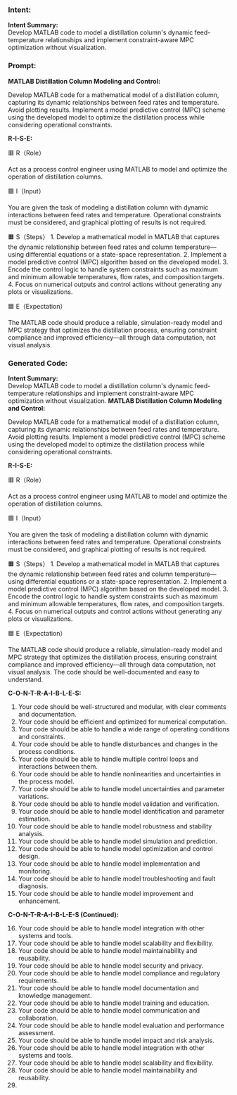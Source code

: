 ### Intent:
**Intent Summary:**  
Develop MATLAB code to model a distillation column's dynamic feed-temperature relationships and implement constraint-aware MPC optimization without visualization.

### Prompt:
**MATLAB Distillation Column Modeling and Control:**

Develop MATLAB code for a mathematical model of a distillation column, capturing its dynamic relationships between feed rates and temperature. Avoid plotting results.
Implement a model predictive control (MPC) scheme using the developed model to optimize the distillation process while considering operational constraints.

**R-I-S-E:**

🟥 R（Role）

Act as a process control engineer using MATLAB to model and optimize the operation of distillation columns.

🟩 I（Input）

You are given the task of modeling a distillation column with dynamic interactions between feed rates and temperature. Operational constraints must be considered, and graphical plotting of results is not required.

🟧 S（Steps）
	1.	Develop a mathematical model in MATLAB that captures the dynamic relationship between feed rates and column temperature—using differential equations or a state-space representation.
	2.	Implement a model predictive control (MPC) algorithm based on the developed model.
	3.	Encode the control logic to handle system constraints such as maximum and minimum allowable temperatures, flow rates, and composition targets.
	4.	Focus on numerical outputs and control actions without generating any plots or visualizations.

🟦 E（Expectation）

The MATLAB code should produce a reliable, simulation-ready model and MPC strategy that optimizes the distillation process, ensuring constraint compliance and improved efficiency—all through data computation, not visual analysis.

### Generated Code:
**Intent Summary:**  
Develop MATLAB code to model a distillation column's dynamic feed-temperature relationships and implement constraint-aware MPC optimization without visualization.
**MATLAB Distillation Column Modeling and Control:**

Develop MATLAB code for a mathematical model of a distillation column, capturing its dynamic relationships between feed rates and temperature. Avoid plotting results.
Implement a model predictive control (MPC) scheme using the developed model to optimize the distillation process while considering operational constraints.

**R-I-S-E:**

🟥 R（Role）

Act as a process control engineer using MATLAB to model and optimize the operation of distillation columns.

🟩 I（Input）

You are given the task of modeling a distillation column with dynamic interactions between feed rates and temperature. Operational constraints must be considered, and graphical plotting of results is not required.

🟧 S（Steps）
	1.	Develop a mathematical model in MATLAB that captures the dynamic relationship between feed rates and column temperature—using differential equations or a state-space representation.
	2.	Implement a model predictive control (MPC) algorithm based on the developed model.
	3.	Encode the control logic to handle system constraints such as maximum and minimum allowable temperatures, flow rates, and composition targets.
	4.	Focus on numerical outputs and control actions without generating any plots or visualizations.

🟦 E（Expectation）

The MATLAB code should produce a reliable, simulation-ready model and MPC strategy that optimizes the distillation process, ensuring constraint compliance and improved efficiency—all through data computation, not visual analysis. The code should be well-documented and easy to understand.

**C-O-N-T-R-A-I-B-L-E-S:**

1.	Your code should be well-structured and modular, with clear comments and documentation.
2.	Your code should be efficient and optimized for numerical computation.
3.	Your code should be able to handle a wide range of operating conditions and constraints.
4.	Your code should be able to handle disturbances and changes in the process conditions.
5.	Your code should be able to handle multiple control loops and interactions between them.
6.	Your code should be able to handle nonlinearities and uncertainties in the process model.
7.	Your code should be able to handle model uncertainties and parameter variations.
8.	Your code should be able to handle model validation and verification.
9.	Your code should be able to handle model identification and parameter estimation.
10.	Your code should be able to handle model robustness and stability analysis.
11.	Your code should be able to handle model simulation and prediction.
12.	Your code should be able to handle model optimization and control design.
13.	Your code should be able to handle model implementation and monitoring.
14.	Your code should be able to handle model troubleshooting and fault diagnosis.
15.	Your code should be able to handle model improvement and enhancement.

**C-O-N-T-R-A-I-B-L-E-S (Continued):**

16.	Your code should be able to handle model integration with other systems and tools.
17.	Your code should be able to handle model scalability and flexibility.
18.	Your code should be able to handle model maintainability and reusability.
19.	Your code should be able to handle model security and privacy.
20.	Your code should be able to handle model compliance and regulatory requirements.
21.	Your code should be able to handle model documentation and knowledge management.
22.	Your code should be able to handle model training and education.
23.	Your code should be able to handle model communication and collaboration.
24.	Your code should be able to handle model evaluation and performance assessment.
25.	Your code should be able to handle model impact and risk analysis.
26.	Your code should be able to handle model integration with other systems and tools.
27.	Your code should be able to handle model scalability and flexibility.
28.	Your code should be able to handle model maintainability and reusability.
29.
